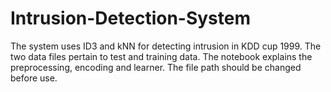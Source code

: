 # Intrusion-Detection-System

The system uses ID3 and kNN for detecting intrusion in KDD cup 1999. The two data files pertain to test and training data. The notebook explains the preprocessing, encoding and learner. The file path should be changed before use.
